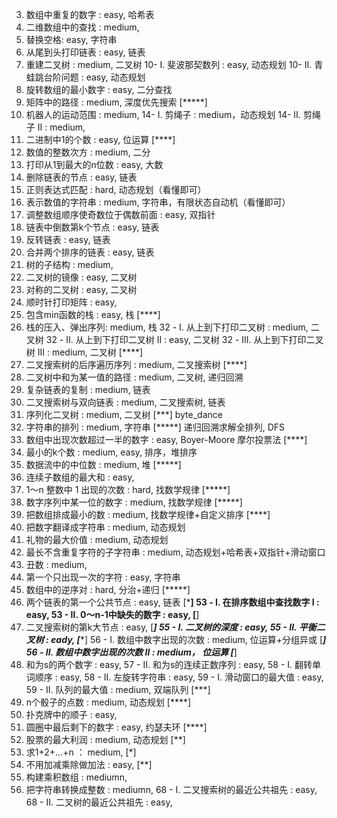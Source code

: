 03. 数组中重复的数字 : easy, 哈希表
04. 二维数组中的查找 : medium, 
05. 替换空格: easy, 字符串
06. 从尾到头打印链表 : easy, 链表
07. 重建二叉树 : medium, 二叉树
10- I. 斐波那契数列 : easy, 动态规划
10- II. 青蛙跳台阶问题 : easy, 动态规划
11. 旋转数组的最小数字 : easy, 二分查找
12. 矩阵中的路径 : medium, 深度优先搜索 [*****]
13. 机器人的运动范围 : medium, 
14- I. 剪绳子 : medium，动态规划
14- II. 剪绳子 II : medium,
15. 二进制中1的个数 : easy, 位运算 [****]
16. 数值的整数次方 : medium, 二分
17. 打印从1到最大的n位数 : easy, 大数
18. 删除链表的节点 : easy, 链表
19. 正则表达式匹配 : hard, 动态规划（看懂即可）
20. 表示数值的字符串 : medium, 字符串，有限状态自动机（看懂即可）
21. 调整数组顺序使奇数位于偶数前面 : easy, 双指针
22. 链表中倒数第k个节点 : easy, 链表
24. 反转链表 : easy, 链表
25. 合并两个排序的链表 : easy, 链表
26. 树的子结构 : medium, 
27. 二叉树的镜像 : easy, 二叉树
28. 对称的二叉树 : easy, 二叉树
29. 顺时针打印矩阵 : easy, 
30. 包含min函数的栈 : easy,  栈 [****]
31. 栈的压入、弹出序列: medium, 栈
32 - I. 从上到下打印二叉树 : medium, 二叉树
32 - II. 从上到下打印二叉树 II : easy, 二叉树
32 - III. 从上到下打印二叉树 III : medium, 二叉树 [****]
33. 二叉搜索树的后序遍历序列 : medium, 二叉搜索树 [****]
34. 二叉树中和为某一值的路径 : medium, 二叉树, 递归回溯
35. 复杂链表的复制 : medium, 链表
36. 二叉搜索树与双向链表 : medium, 二叉搜索树, 链表
37. 序列化二叉树 : medium, 二叉树 [***] byte_dance
38. 字符串的排列 : medium, 字符串 [*****] 递归回溯求解全排列, DFS
39. 数组中出现次数超过一半的数字 : easy, Boyer-Moore 摩尔投票法 [****]
40. 最小的k个数 : medium, easy, 排序，堆排序
41. 数据流中的中位数 : medium, 堆 [*****]
42. 连续子数组的最大和 : easy,
43. 1～n 整数中 1 出现的次数 : hard, 找数学规律 [*****]
44. 数字序列中某一位的数字 : medium, 找数学规律 [*****]
45. 把数组排成最小的数 : medium, 找数学规律+自定义排序 [****]
46. 把数字翻译成字符串 : medium, 动态规划
47. 礼物的最大价值 : medium, 动态规划
48. 最长不含重复字符的子字符串 : medium, 动态规划+哈希表+双指针+滑动窗口
49. 丑数 : medium,
50. 第一个只出现一次的字符 : easy, 字符串
51. 数组中的逆序对 : hard, 分治+递归 [*****]
52. 两个链表的第一个公共节点 : easy, 链表 [***]
53 - I. 在排序数组中查找数字 I : easy, 
53 - II. 0～n-1中缺失的数字 : easy, [**]
54. 二叉搜索树的第k大节点 : easy, [***]
55 - I. 二叉树的深度 : easy, 
55 - II. 平衡二叉树 : eady, [****]
56 - I. 数组中数字出现的次数 : medium, 位运算+分组异或 [*****]
56 - II. 数组中数字出现的次数 II : medium， 位运算 [*****]
57. 和为s的两个数字 : easy, 
57 - II. 和为s的连续正数序列 : easy,
58 - I. 翻转单词顺序 : easy, 
58 - II. 左旋转字符串 : easy,
59 - I. 滑动窗口的最大值 : easy, 
59 - II. 队列的最大值 : medium, 双端队列 [***]
60. n个骰子的点数 : medium, 动态规划 [****]
61. 扑克牌中的顺子 : easy,
62. 圆圈中最后剩下的数字 : easy, 约瑟夫环 [****]
63. 股票的最大利润 : medium, 动态规划 [**]
64. 求1+2+…+n ： medium, [*]
65. 不用加减乘除做加法 : easy, [**]
66. 构建乘积数组 : mediumn,
67. 把字符串转换成整数 : mediumn,
68 - I. 二叉搜索树的最近公共祖先 : easy,
68 - II. 二叉树的最近公共祖先 : easy,